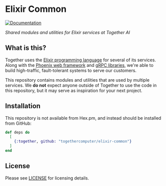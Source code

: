 # Elixir Common

[![Documentation](https://img.shields.io/badge/-Documentation-4B275F?logo=elixir&logoColor=white)](https://togethercomputer.github.io/elixir-common)

_Shared modules and utilities for Elixir services at Together AI_

## What is this?

Together uses the [Elixir programming language](https://elixir-lang.org/) for several of its services.
Along with the [Phoenix web framework](https://phoenixframework.org/) and [gRPC libraries](https://github.com/elixir-grpc/grpc), we're able to build high-traffic, fault-tolerant systems to serve our customers.

This repository contains modules and utilities that are used by multiple services.
We **do not** expect anyone outside of Together to use the code in this repository, but it may serve as inspiration for your next project.


## Installation

This repository is not available from Hex.pm, and instead should be installed from GitHub:

```elixir
def deps do
  [
    {:together, github: "togethercomputer/elixir-common"}
  ]
end
```


## License

Please see [LICENSE](LICENSE) for licensing details.
